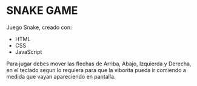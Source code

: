 # SNAKE GAME
Juego Snake, creado con:
- HTML
- CSS
- JavaScript

Para jugar debes mover las flechas de Arriba, Abajo, Izquierda y Derecha, en el teclado
segun lo requiera para que la viborita pueda ir comiendo a medida que vayan apareciendo en pantalla.
